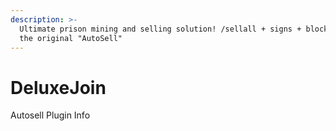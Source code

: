 ```yaml
---
description: >-
  Ultimate prison mining and selling solution! /sellall + signs + blocks2inv +
  the original "AutoSell"
---
```


# DeluxeJoin

Autosell Plugin Info


